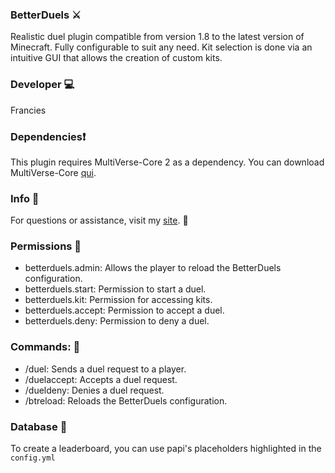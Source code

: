 ### BetterDuels ⚔️
Realistic duel plugin compatible from version 1.8 to the latest version of Minecraft.
Fully configurable to suit any need.
Kit selection is done via an intuitive GUI that allows the creation of custom kits.

### Developer 💻
Francies

### Dependencies❗ 
This plugin requires MultiVerse-Core 2 as a dependency.
You can download MultiVerse-Core [qui](https://dev.bukkit.org/projects/multiverse-core).

### Info 🔎
For questions or assistance, visit my [site](https://francescoferrara.it/mc/index.php). :dizzy:

### Permissions 📃
* betterduels.admin: Allows the player to reload the BetterDuels configuration.
* betterduels.start: Permission to start a duel.
* betterduels.kit: Permission for accessing kits.
* betterduels.accept: Permission to accept a duel.
* betterduels.deny: Permission to deny a duel.
### Commands: 📃
* /duel: Sends a duel request to a player.
* /duelaccept: Accepts a duel request.
* /dueldeny: Denies a duel request.
* /btreload: Reloads the BetterDuels configuration.

### Database 💾
To create a leaderboard, you can use papi's placeholders highlighted in the `config.yml`
